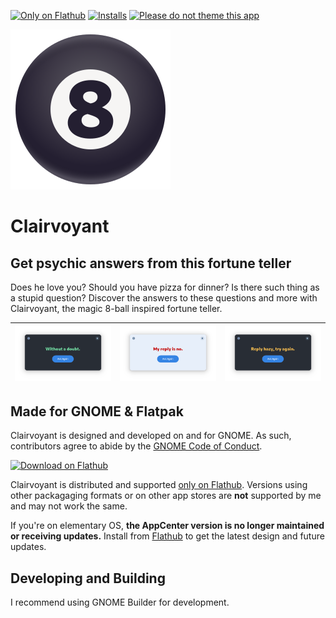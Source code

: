 [![Only on Flathub](https://img.shields.io/badge/Only_on_Flathub-white?logo=flathub&logoColor=white&labelColor=black)][Only on Flathub]
[![Installs](https://img.shields.io/flathub/downloads/com.github.cassidyjames.clairvoyant?label=Installs)][Flathub]
[![Please do not theme this app](https://stopthemingmy.app/badge.svg)](https://stopthemingmy.app)

![Icon](data/icons/com.github.cassidyjames.clairvoyant.svg?raw=true)

# Clairvoyant

## Get psychic answers from this fortune teller

Does he love you? Should you have pizza for dinner? Is there such thing as a stupid question? Discover the answers to these questions and more with Clairvoyant, the magic 8-ball inspired fortune teller.

![Screenshot](data/screenshots/yes-dark.png) | ![Screenshot](data/screenshots/no.png) | ![Screenshot](data/screenshots/maybe-dark.png)
-------------------------------------------- | -------------------------------------- | ----------------------------------------------

## Made for GNOME & Flatpak

Clairvoyant is designed and developed on and for GNOME. As such, contributors agree to abide by the [GNOME Code of Conduct](https://wiki.gnome.org/Foundation/CodeOfConduct).

<a href='https://flathub.org/apps/details/com.github.cassidyjames.clairvoyant'><img width='196' alt='Download on Flathub' src='https://flathub.org/assets/badges/flathub-badge-en.svg'/></a>

Clairvoyant is distributed and supported [only on Flathub]. Versions using other packagaging formats or on other app stores are **not** supported by me and may not work the same.

If you're on elementary OS, **the AppCenter version is no longer maintained or receiving updates.** Install from [Flathub] to get the latest design and future updates.

## Developing and Building

I recommend using GNOME Builder for development.

[Only on Flathub]: https://cassidyjam.es/apps#only-on-flathub
[Flathub]: https://flathub.org/apps/details/com.github.cassidyjames.clairvoyant

